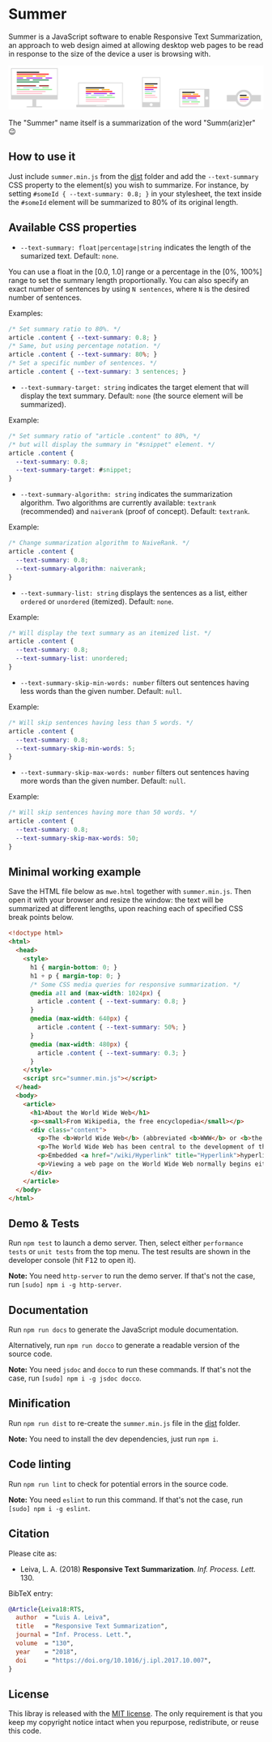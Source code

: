 # Summer

Summer is a JavaScript software to enable Responsive Text Summarization,
an approach to web design aimed at allowing desktop web pages to be read
in response to the size of the device a user is browsing with.

![Sample output](teaser.png?raw=true)

The "Summer" name itself is a summarization of the word "Summ(ariz)er" :wink:

## How to use it

Just include `summer.min.js` from the [dist](dist) folder
and add the `--text-summary` CSS property to the element(s) you wish to summarize.
For instance, by setting `#someId { --text-summary: 0.8; }` in your stylesheet,
the text inside the `#someId` element will be summarized to 80% of its original length.

## Available CSS properties

* `--text-summary: float|percentage|string` indicates the length of the sumarized text.
Default: `none`.

You can use a float in the [0.0, 1.0] range or a percentage in the [0%, 100%] range to set the summary length proportionally.
You can also specify an exact number of sentences by using `N sentences`, where `N` is the desired number of sentences.

Examples:
```css
/* Set summary ratio to 80%. */
article .content { --text-summary: 0.8; }
/* Same, but using percentage notation. */
article .content { --text-summary: 80%; }
/* Set a specific number of sentences. */
article .content { --text-summary: 3 sentences; }
```

* `--text-summary-target: string` indicates the target element that will display the text summary.
Default: `none` (the source element will be summarized).

Example:
```css
/* Set summary ratio of "article .content" to 80%, */
/* but will display the summary in "#snippet" element. */
article .content {
  --text-summary: 0.8;
  --text-summary-target: #snippet;
}
```

* `--text-summary-algorithm: string` indicates the summarization algorithm.
Two algorithms are currently available: `textrank` (recommended) and `naiverank` (proof of concept).
Default: `textrank`.

Example:
```css
/* Change summarization algorithm to NaiveRank. */
article .content {
  --text-summary: 0.8;
  --text-summary-algorithm: naiverank;
}
```

* `--text-summary-list: string` displays the sentences as a list, either `ordered` or `unordered` (itemized).
Default: `none`.

Example:
```css
/* Will display the text summary as an itemized list. */
article .content {
  --text-summary: 0.8;
  --text-summary-list: unordered;
}
```

* `--text-summary-skip-min-words: number` filters out sentences having less words than the given number.
Default: `null`.

Example:
```css
/* Will skip sentences having less than 5 words. */
article .content {
  --text-summary: 0.8;
  --text-summary-skip-min-words: 5;
}
```

* `--text-summary-skip-max-words: number` filters out sentences having more words than the given number.
Default: `null`.

Example:
```css
/* Will skip sentences having more than 50 words. */
article .content {
  --text-summary: 0.8;
  --text-summary-skip-max-words: 50;
}
```

## Minimal working example

Save the HTML file below as `mwe.html` together with `summer.min.js`.
Then open it with your browser and resize the window:
the text will be summarized at different lengths,
upon reaching each of specified CSS break points below.

```html
<!doctype html>
<html>
  <head>
    <style>
      h1 { margin-bottom: 0; }
      h1 + p { margin-top: 0; }
      /* Some CSS media queries for responsive summarization. */
      @media all and (max-width: 1024px) {
        article .content { --text-summary: 0.8; }
      }
      @media (max-width: 640px) {
        article .content { --text-summary: 50%; }
      }
      @media (max-width: 480px) {
        article .content { --text-summary: 0.3; }
      }
    </style>
    <script src="summer.min.js"></script>
  </head>
  <body>
    <article>
      <h1>About the World Wide Web</h1>
      <p><small>From Wikipedia, the free encyclopedia</small></p>
      <div class="content">
        <p>The <b>World Wide Web</b> (abbreviated <b>WWW</b> or <b>the Web</b>) is an <a href="/wiki/Information_space" title="Information space">information space</a> where documents and other <a href="/wiki/Web_resource" title="Web resource">web resources</a> are identified by <a href="/wiki/Uniform_Resource_Locator" class="mw-redirect" title="Uniform Resource Locator">Uniform Resource Locators</a> (URLs), interlinked by <a href="/wiki/Hypertext" title="Hypertext">hypertext</a> links, and can be accessed via the <a href="/wiki/Internet" title="Internet">Internet</a>. English scientist <a href="/wiki/Tim_Berners-Lee" title="Tim Berners-Lee">Tim Berners-Lee</a> invented the World Wide Web in 1989. He wrote the first web browser <a href="/wiki/Computer_program" title="Computer program">computer program</a> in 1990 while employed at <a href="/wiki/CERN" title="CERN">CERN</a> in Switzerland. The Web browser was released outside of CERN in 1991, first to other research institutions starting in January 1991 and to the general public on the Internet in August 1991.</p>
        <p>The World Wide Web has been central to the development of the <a href="/wiki/Information_Age" title="Information Age">Information Age</a> and is the primary tool billions of people use to interact on the Internet. <a href="/wiki/Web_page" title="Web page">Web pages</a> are primarily <a href="/wiki/Plain_text" title="Plain text">text</a> documents <a href="/wiki/Formatted_text" title="Formatted text">formatted</a> and annotated with <a href="/wiki/HTML" title="HTML">Hypertext Markup Language</a> (HTML). In addition to formatted text, web pages may contain <a href="/wiki/Image" title="Image">images</a>, <a href="/wiki/Video" title="Video">video</a>, <a href="/wiki/Audio_signal" title="Audio signal">audio</a>, and software components that are rendered in the user's <a href="/wiki/Web_browser" title="Web browser">web browser</a> as coherent pages of <a href="/wiki/Multimedia" title="Multimedia">multimedia</a> content.</p>
        <p>Embedded <a href="/wiki/Hyperlink" title="Hyperlink">hyperlinks</a> permit users to <a href="/wiki/Web_navigation" title="Web navigation">navigate</a> between web pages. Multiple web pages with a common theme, a common <a href="/wiki/Domain_name" title="Domain name">domain name</a>, or both, make up a <a href="/wiki/Website" title="Website">website</a>. Website content can largely be provided by the publisher, or interactively where users contribute content or the content depends upon the users or their actions. Websites may be mostly informative, primarily for entertainment, or largely for commercial, governmental, or non-governmental organisational purposes.</p>
        <p>Viewing a web page on the World Wide Web normally begins either by typing the URL of the page into a web browser, or by following a hyperlink to that page or resource.</p>
      </div>
    </article>
  </body>
</html>
```

## Demo & Tests

Run `npm test` to launch a demo server.
Then, select either `performance tests` or `unit tests` from the top menu.
The test results are shown in the developer console (hit <kbd>F12</kbd> to open it).

**Note:** You need `http-server` to run the demo server. If that's not the case, run `[sudo] npm i -g http-server`.

## Documentation

Run `npm run docs` to generate the JavaScript module documentation.

Alternatively, run `npm run docco` to generate a readable version of the source code.

**Note:** You need `jsdoc` and `docco` to run these commands. If that's not the case, run `[sudo] npm i -g jsdoc docco`.

## Minification

Run `npm run dist` to re-create the `summer.min.js` file in the [dist](dist) folder.

**Note:** You need to install the dev dependencies, just run `npm i`.

## Code linting

Run `npm run lint` to check for potential errors in the source code.

**Note:** You need `eslint` to run this command. If that's not the case, run `[sudo] npm i -g eslint`.

## Citation

Please cite as:
- Leiva, L. A. (2018) **Responsive Text Summarization**. *Inf. Process. Lett.* 130.

BibTeX entry:
```bibtex
@Article{Leiva18:RTS,
  author  = "Luis A. Leiva",
  title   = "Responsive Text Summarization",
  journal = "Inf. Process. Lett.",
  volume  = "130",
  year    = "2018",
  doi     = "https://doi.org/10.1016/j.ipl.2017.10.007",
}
```

## License

This libray is released with the [MIT license](LICENSE).
The only requirement is that you keep my copyright notice intact when you repurpose, redistribute, or reuse this code.
